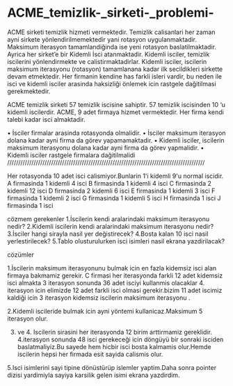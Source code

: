 # ACME_temizlik-_sirketi-_problemi-

ACME sirketi temizlik hizmeti vermektedir. Temizlik calisanlari her zaman ayni sirkete 
yönlendirilmemektedir yani rotasyon uygulanmaktadir. Maksimum iterasyon tamamlandiğinda ise 
yeni rotasyon baslatilmaktadir. Ayrica her sirket’e bir Kidemli İsci atanmaktadir. Kidemli isciler, temizlik 
iscilerini yönlendirmekte ve calistirmaktadirlar. Kidemli isciler, iscilerin maksimum iterasyonu
(rotasyon) tamamlanana kadar ilk secildikleri sirkette devam etmektedir. Her firmanin kendine has 
farkli isleri vardir, bu neden ile isci ve kidemli isciler arasinda haksizliği önlemek icin rastgele dağitilmasi 
gerekmektedir.

ACME temizlik sirketi 57 temizlik iscisine sahiptir. 57 temizlik iscisinden 10 ‘u kidemli iscilerdir. ACME, 
9 adet firmaya hizmet vermektedir. Her firma kendi talebi kadar isci almaktadir.

• İsciler firmalar arasinda rotasyonda olmalidir.
• İsciler maksimum iterasyon dolana kadar ayni firma da görev yapamamaktadir.
• Kidemli isciler, iscilerin maksimum iterasyonu dolana kadar ayni firma da görev yapmalidir.
• Kidemli isciler rastgele firmalara dağitilmalidi
//////////////////////////////////////////////////////////////////////////////////////////

Her rotasyonda 10 adet isci calismiyor.Bunlarin 1'i kidemli 9'u normal iscidir.
A firmasinda 1 kidemli 4 isci
B firmasinda 1 kidemli 4 isci
C firmasinda 2 kidemli 12 isci 
D firmasinda 2 kidemli 6 isci
E firmasinda 1 kidemli 3 isci
F firmasinda 1 kidemli 2 isci
G firmasinda 1 kidemli 5 isci
H firmasinda 1 isci
J firmasinda 1 isci

cözmem gerekenler 
1.İscilerin kendi aralarindaki maksimum iterasyonu nedir?
2.Kidemli iscilerin kendi aralarindaki maksimum iterasyonu nedir?
3.İsciler hangi sirayla nasil yer değistirecek?
4.Bosta kalan 10 isci nasil yerlestirilecek?
5.Tablo olusturulurken isci isimleri nasil ekrana yazdirilacak?


cözümler

1.İscilerin maksimum iterasyonunu bulmak icin en fazla kidemsiz isci alan firmaya bakmamiz gerekir.
  C firmasi her iterasyonda farkli 12 adet kidemsiz isci almakta  3 iterasyon sonunda 36 adet isciyi kullanmis olacaklar
  4. iterasyon icin elimizde 12 adet farkli isci olmasi gerekir.bizim 11 adet iscimiz kaldiği icin 3 iterasyon kidemsiz
  iscilerin maksimum iterasyonu .

2.Kidemli iscileride bulmak icin ayni yöntemi kullanicaz.Maksimum 5 iterasyon olur.

3. ve 4. Iscilerin sirasini her iterasyonda 12 birim arttirmamiz gereklidir. 4.iterasyon sonunda 48 isci gerekeceği
icin döngüyü bir sonraki isciden baslatmaliyiz.Bu sayede hem hicbir isci bosta kalmamis olur.Hemde iscilerin 
hepsi her firmada esit sayida calismis olur.

5.Isci isimlerini  sayi tipine dönüstürüp islemler yaptim.Daha sonra pointer dizisi yardimiyla sayiya
karsilik gelen isimi ekrana yazdirdim. 
